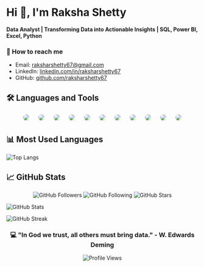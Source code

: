 # Hi 👋, I'm Raksha Shetty

**Data Analyst | Transforming Data into Actionable Insights | SQL, Power BI, Excel, Python**

### 📧 How to reach me
- Email: [raksharshetty67@gmail.com](mailto:raksharshetty67@gmail.com)
- LinkedIn: [linkedin.com/in/raksharshetty67](https://linkedin.com/in/raksharshetty67)
- GitHub: [github.com/raksharshetty67](https://github.com/raksharshetty67)

## 🛠️ Languages and Tools

<p align="center" style="display: flex; flex-wrap: wrap; gap: 12px; justify-content: center;">

  <!-- Core -->
  <img src="https://img.shields.io/badge/Python-3776AB?style=for-the-badge&logo=python&logoColor=white" style="border-radius: 50px; padding: 6px;" />
  <img src="https://img.shields.io/badge/SQL-4479A1?style=for-the-badge&logo=mysql&logoColor=white" style="border-radius: 50px; padding: 6px;" />
  <img src="https://img.shields.io/badge/PostgreSQL-336791?style=for-the-badge&logo=postgresql&logoColor=white" style="border-radius: 50px; padding: 6px;" />

  <!-- Data Science -->
  <img src="https://img.shields.io/badge/NumPy-013243?style=for-the-badge&logo=numpy&logoColor=white" style="border-radius: 50px; padding: 6px;" />
  <img src="https://img.shields.io/badge/Pandas-150458?style=for-the-badge&logo=pandas&logoColor=white" style="border-radius: 50px; padding: 6px;" />
  <img src="https://img.shields.io/badge/Matplotlib-11557c?style=for-the-badge&logo=plotly&logoColor=white" style="border-radius: 50px; padding: 6px;" />
  <img src="https://img.shields.io/badge/Scikit--Learn-F7931E?style=for-the-badge&logo=scikitlearn&logoColor=white" style="border-radius: 50px; padding: 6px;" />
  <img src="https://img.shields.io/badge/Jupyter-F37626?style=for-the-badge&logo=jupyter&logoColor=white" style="border-radius: 50px; padding: 6px;" />

  <!-- BI & Analytics -->
  <img src="https://img.shields.io/badge/Excel-217346?style=for-the-badge&logo=microsoftexcel&logoColor=white" style="border-radius: 50px; padding: 6px;" />
  <img src="https://img.shields.io/badge/PowerBI-F2C811?style=for-the-badge&logo=powerbi&logoColor=black" style="border-radius: 50px; padding: 6px;" />
  <img src="https://img.shields.io/badge/Tableau-E97627?style=for-the-badge&logo=tableau&logoColor=white" style="border-radius: 50px; padding: 6px;" />

</p>


## 📊 Most Used Languages

![Top Langs](https://github-readme-stats.vercel.app/api/top-langs/?username=raksharshetty67&layout=compact&theme=dark&hide_border=true)

## 📈 GitHub Stats

<p align="center">
  <img src="https://img.shields.io/github/followers/raksharshetty67?label=Followers&style=for-the-badge&color=blue" alt="GitHub Followers" />
  <img src="https://img.shields.io/badge/Following-0-blue?style=for-the-badge" alt="GitHub Following" />
  <img src="https://img.shields.io/github/stars/raksharshetty67?label=Stars&style=for-the-badge&color=yellow" alt="GitHub Stars" />
</p>

![GitHub Stats](https://github-readme-stats.vercel.app/api?username=raksharshetty67&show_icons=true&theme=dark&hide_border=true&count_private=true)

![GitHub Streak](https://github-readme-streak-stats.herokuapp.com/?user=raksharshetty67&theme=dark&hide_border=true)


<div align="center">
  
### 💻 "In God we trust, all others must bring data." - W. Edwards Deming

![Profile Views](https://komarev.com/ghpvc/?username=raksharshetty67&color=blueviolet&style=flat-square)

</div>
